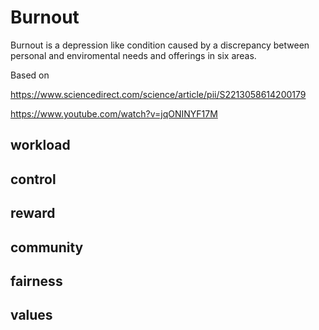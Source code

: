 # Burnout

Burnout is a depression like condition caused by a discrepancy between personal and enviromental needs and offerings in six areas.

Based on 

https://www.sciencedirect.com/science/article/pii/S2213058614200179

https://www.youtube.com/watch?v=jqONINYF17M

## workload

## control

## reward

## community

## fairness 

## values